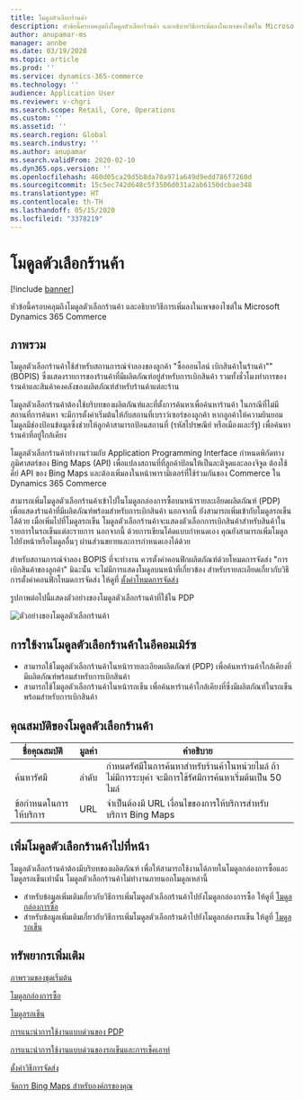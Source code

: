 ```yaml
---
title: โมดูลตัวเลือกร้านค้า
description: หัวข้อนี้ครอบคลุมถึงโมดูลตัวเลือกร้านค้า และอธิบายวิธีการเพิ่มลงในเพจของไซต์ใน Microsoft Dynamics 365 Commerce
author: anupamar-ms
manager: annbe
ms.date: 03/19/2020
ms.topic: article
ms.prod: ''
ms.service: dynamics-365-commerce
ms.technology: ''
audience: Application User
ms.reviewer: v-chgri
ms.search.scope: Retail, Core, Operations
ms.custom: ''
ms.assetid: ''
ms.search.region: Global
ms.search.industry: ''
ms.author: anupamar
ms.search.validFrom: 2020-02-10
ms.dyn365.ops.version: ''
ms.openlocfilehash: 460d05ca29d5b8da70a971a649d9edd786f7260d
ms.sourcegitcommit: 15c5ec742d648c5f3506d031a2ab6150dcbae348
ms.translationtype: HT
ms.contentlocale: th-TH
ms.lasthandoff: 05/15/2020
ms.locfileid: "3378219"
---
```

# <a name="store-selector-module"></a>โมดูลตัวเลือกร้านค้า

[!include [banner](includes/banner.md)]

หัวข้อนี้ครอบคลุมถึงโมดูลตัวเลือกร้านค้า และอธิบายวิธีการเพิ่มลงในเพจของไซต์ใน Microsoft Dynamics 365 Commerce

## <a name="overview"></a>ภาพรวม

โมดูลตัวเลือกร้านค้าใช้สำหรับสถานการณ์จำลองของลูกค้า "ซื้อออนไลน์ เบิกสินค้าในร้านค้า"" (BOPIS) ซึ่งแสดงรายการของร้านค้าที่มีผลิตภัณฑ์อยู่สำหรับการเบิกสินค้า รวมทั้งชั่วโมงทำการของร้านค้าและสินค้าคงคลังของผลิตภัณฑ์สำหรับร้านค้าแต่ละร้าน

โมดูลตัวเลือกร้านค้าต้องใช้บริบทของผลิตภัณฑ์และที่ตั้งการค้นหาเพื่อค้นหาร้านค้า ในกรณีที่ไม่มีสถานที่การค้นหา จะมีการตั้งค่าเริ่มต้นให้กับสถานที่เบราว์เซอร์ของลูกค้า หากลูกค้าให้ความยินยอม โมดูลมีช่องป้อนข้อมูลซึ่งช่วยให้ลูกค้าสามารถป้อนสถานที่ (รหัสไปรษณีย์ หรือเมืองและรัฐ) เพื่อค้นหาร้านค้าที่อยู่ใกล้เคียง

โมดูลตัวเลือกร้านค้าทำงานร่วมกับ Application Programming Interface กำหนดพิกัดทางภูมิศาสตร์ของ Bing Maps (API) เพื่อแปลงสถานที่ที่ลูกค้าป้อนให้เป็นละติจูดและลองจิจูด ต้องใช้คีย์ API ของ Bing Maps และต้องเพิ่มลงในหน้าพารามิเตอร์ที่ใช้ร่วมกันของ Commerce ใน Dynamics 365 Commerce

สามารถเพิ่มโมดูลตัวเลือกร้านค้าเข้าไปในโมดูลกล่องการซื้อบนหน้ารายละเอียดผลิตภัณฑ์ (PDP) เพื่อแสดงร้านค้าที่มีผลิตภัณฑ์พร้อมสำหรับการเบิกสินค้า นอกจากนี้ ยังสามารถเพิ่มเข้ากับโมดูลรถเข็นได้ด้วย เมื่อเพิ่มไปที่โมดูลรถเข็น โมดูลตัวเลือกร้านค้าจะแสดงตัวเลือกการเบิกสินค้าสำหรับสินค้าในรายการในรถเข็นแต่ละรายการ นอกจากนี้ ด้วยการเขียนโค้ดแบบกำหนดเอง คุณยังสามารถเพิ่มโมดูลไปยังหน้าหรือโมดูลอื่นๆ ผ่านส่วนขยายและการกำหนดเองได้ด้วย

สำหรับสถานการณ์จำลอง BOPIS ที่จะทำงาน ควรตั้งค่าคอนฟิกผลิตภัณฑ์ด้วยโหมดการจัดส่ง "การเบิกสินค้าของลูกค้า" มิฉะนั้น จะไม่มีการแสดงโมดูลบนหน้าที่เกี่ยวข้อง สำหรับรายละเอียดเกี่ยวกับวิธีการตั้งค่าคอนฟิกโหมดการจัดส่ง ให้ดูที่ [ตั้งค่าโหมดการจัดส่ง](https://docs.microsoft.com/dynamicsax-2012/appuser-itpro/set-up-modes-of-delivery)

รูปภาพต่อไปนี้แสดงตัวอย่างของโมดูลตัวเลือกร้านค้าที่ใช้ใน PDP

![ตัวอย่างของโมดูลตัวเลือกร้านค้า](./media/BOPIS.PNG)

## <a name="store-selector-module-usage-in-e-commerce"></a>การใช้งานโมดูลตัวเลือกร้านค้าในอีคอมเมิร์ซ

- สามารถใช้โมดูลตัวเลือกร้านค้าในหน้ารายละเอียดผลิตภัณฑ์ (PDP) เพื่อค้นหาร้านค้าใกล้เคียงที่มีผลิตภัณฑ์พร้อมสำหรับการเบิกสินค้า
- สามารถใช้โมดูลตัวเลือกร้านค้าในหน้ารถเข็น เพื่อค้นหาร้านค้าใกล้เคียงที่ซึ่งมีผลิตภัณฑ์ในรถเข็นพร้อมสำหรับการเบิกสินค้า

## <a name="store-selector-module-properties"></a>คุณสมบัติของโมดูลตัวเลือกร้านค้า

| ชื่อคุณสมบัติ             | มูลค่า                 | คำอธิบาย |
|---------------------------|-----------------------|-------------|
| ค้นหารัศมี | ลำดับ | กำหนดรัศมีในการค้นหาสำหรับร้านค้าในหน่วยไมล์ ถ้าไม่มีการระบุค่า จะมีการใช้รัศมีการค้นหาเริ่มต้นเป็น 50 ไมล์|
|ข้อกำหนดในการให้บริการ | URL    |  จำเป็นต้องมี URL เงื่อนไขของการให้บริการสำหรับบริการ Bing Maps |

## <a name="add-a-store-selector-module-to-a-page"></a>เพิ่มโมดูลตัวเลือกร้านค้าไปที่หน้า

โมดูลตัวเลือกร้านค้าต้องมีบริบทของผลิตภัณฑ์ เพื่อให้สามารถใช้งานได้ภายในโมดูลกล่องการซื้อและโมดูลรถเข็นเท่านั้น โมดูลตัวเลือกร้านค้าไม่ทำงานภายนอกโมดูลเหล่านี้

- สำหรับข้อมูลเพิ่มเติมเกี่ยวกับวิธีการเพิ่มโมดูลตัวเลือกร้านค้าไปยังโมดูลกล่องการซื้อ ให้ดูที่ [โมดูลกล่องการซื้อ](add-buy-box.md) 
- สำหรับข้อมูลเพิ่มเติมเกี่ยวกับวิธีการเพิ่มโมดูลตัวเลือกร้านค้าไปยังโมดูลกล่องรถเข็น ให้ดูที่ [โมดูลรถเข็น](add-cart-module.md)

## <a name="additional-resources"></a>ทรัพยากรเพิ่มเติม

[ภาพรวมของชุดเริ่มต้น](starter-kit-overview.md)

[โมดูลกล่องการซื้อ](add-buy-box.md)

[โมดูลรถเข็น](add-cart-module.md)

[การแนะนำการใช้งานแบบด่วนของ PDP](quick-tour-pdp.md)

[การแนะนำการใช้งานแบบด่วนของรถเข็นและการเช็คเอาท์](quick-tour-cart-checkout.md)

[ตั้งค่าวิธีการจัดส่ง](https://docs.microsoft.com/dynamicsax-2012/appuser-itpro/set-up-modes-of-delivery)

[จัดการ Bing Maps สำหรับองค์กรของคุณ](dev-itpro/manage-bing-maps.md)
